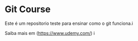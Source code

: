 # Git Course

Este é um repositorio teste para ensinar como o git funciona.i

Saiba mais em (https://www.udemy.com/)
i
